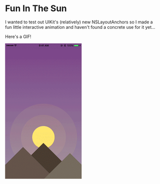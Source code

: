 # Fun In The Sun
I wanted to test out UIKit's (relatively) new NSLayoutAnchors so I made a fun little interactive animation and haven't found a concrete use for it yet...


Here's a GIF!


![GifTime!](FunSun/FunInTheSun.gif)
